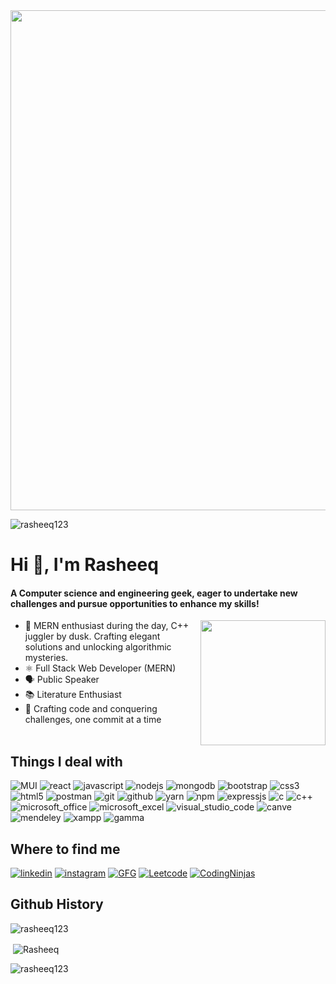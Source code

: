 
<img src="https://user-images.githubusercontent.com/74038190/212750155-3ceddfbd-19d3-40a3-87af-8d329c8323c4.gif" width="800">
<p align="left"> <img src="https://komarev.com/ghpvc/?username=rasheeq123&label=Profile%20views&color=0e75b6&style=flat" alt="rasheeq123" /> </p>

<h1 align="left">Hi 👋, I'm Rasheeq</h1>
<h4 align="left">A Computer science and engineering geek, eager to undertake new challenges and pursue opportunities to enhance my skills!</h4>

 <img src="https://user-images.githubusercontent.com/74038190/219925452-a3b0d96d-6b65-45ee-b68a-b2208011b26c.jpg" width="200" align="right" />

- 🌱 MERN enthusiast during the day, C++ juggler by dusk. Crafting elegant solutions and unlocking algorithmic mysteries.
- ⚛️ Full Stack Web Developer (MERN)
- 🗣️ Public Speaker
- 📚 Literature Enthusiast
- 🚀 Crafting code and conquering challenges, one commit at a time
<br><br>


## Things I deal with
![MUI](https://img.shields.io/badge/MUI-black?style=for-the-badge&logo=MUI&logoColor)
![react](https://img.shields.io/badge/react-black?style=for-the-badge&logo=react&logoColor)
![javascript](https://img.shields.io/badge/Javascript-black?style=for-the-badge&logo=javascript&logoColor)
![nodejs](https://img.shields.io/badge/nodejs-1DA1F2?style=for-the-badge&logo=node.js&logoColor=white)
![mongodb](https://img.shields.io/badge/mongodb-blue?style=for-the-badge&logo=mongodb&logoColor)
![bootstrap](https://img.shields.io/badge/bootstrap-red?style=for-the-badge&logo=bootstrap&logoColor=white)
![css3](https://img.shields.io/badge/css3-purple?style=for-the-badge&logo=css3&logoColor=white)
![html5](https://img.shields.io/badge/Html5-violet?style=for-the-badge&logo=html5&logoColor=white)
![postman](https://img.shields.io/badge/postman-black?style=for-the-badge&logo=postman&logoColor=white)
![git](https://img.shields.io/badge/git-yellow?style=for-the-badge&logo=git&logoColor=white)
![github](https://img.shields.io/badge/github-black?style=for-the-badge&logo=github&logoColor=white)
![yarn](https://img.shields.io/badge/yarn-1DA1F2?style=for-the-badge&logo=yarn&logoColor=white)
![npm](https://img.shields.io/badge/npm-black?style=for-the-badge&logo=npm&logoColor)
![expressjs](https://img.shields.io/badge/express.js-grey?style=for-the-badge&logo=express&logoColor)
![c](https://img.shields.io/badge/-C?style=for-the-badge&logo=C&logoColor=white)
![c++](https://img.shields.io/badge/++-purple?style=for-the-badge&logo=c&logoColor)
![microsoft_office](https://img.shields.io/badge/microsoft_office-grey?style=for-the-badge&logo=microsoftoffice&logoColor)
![microsoft_excel](https://img.shields.io/badge/microsoft_excel-purple?style=for-the-badge&logo=microsoftexcel&logoColor)
![visual_studio_code](https://img.shields.io/badge/visual_studio_code-red?style=for-the-badge&logo=visualstudiocode&logoColor)
![canve](https://img.shields.io/badge/canva-black?style=for-the-badge&logo=canva&logoColor=white)
![mendeley](https://img.shields.io/badge/mendeley-grey?style=for-the-badge&logo=mendeley&logoColor=white)
![xampp](https://img.shields.io/badge/xampp-grey?style=for-the-badge&logo=xampp&logoColor)
![gamma](https://img.shields.io/badge/gamma-purple?style=for-the-badge&logo=gamma&logoColor)


## Where to find me
[![linkedin](https://img.shields.io/badge/linkedin-0A66C2?style=for-the-badge&logo=linkedin&logoColor=white)](https://www.linkedin.com/in/rasheeq-zehra-mern-developer/)
[![instagram](https://img.shields.io/badge/INSTAGRAM-1AD1F8?style=for-the-badge&logo=instagram&logoColor=white)](https://instagram.com/rizvi_rasheeq_7985)
[![GFG](https://img.shields.io/badge/GFG-red?style=for-the-badge&logo=geeksforgeeks&logoColor=white)](https://auth.geeksforgeeks.org/user/rasheeq_123)
[![Leetcode](https://img.shields.io/badge/leetcode-1DA1F2?style=for-the-badge&logo=leetcode&logoColor=white)](https://leetcode.com/Rasheeq_Zehra/)
[![CodingNinjas](https://img.shields.io/badge/coding_ninjas-0B66C2?style=for-the-badge&logo=codingninjas&logoColor=white)](https://www.codingninjas.com/studio/profile/4a4801ee-9b36-4da0-bd85-ef981880a172)





## Github History
<p><img align="center" src="https://github-readme-stats.vercel.app/api/top-langs?username=rasheeq123&show_icons=true&locale=en&layout=compact" alt="rasheeq123" /></p>
<p>&nbsp;<img align="center" src="https://github-readme-stats.vercel.app/api?username=rasheeq123&show_icons=true&locale=en" alt="Rasheeq" /></p>

<p><img align="center" src="https://github-readme-streak-stats.herokuapp.com/?user=rasheeq123&" alt="rasheeq123" /></p>


